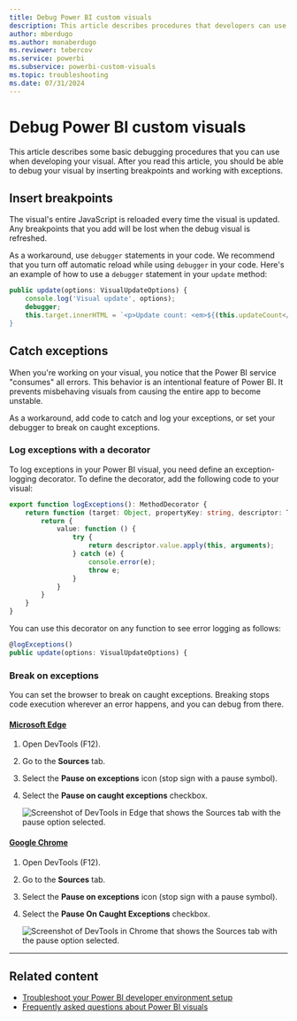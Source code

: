 ```yaml
---
title: Debug Power BI custom visuals
description: This article describes procedures that developers can use to debug Power BI custom visuals, and it provides helpful tips for troubleshooting.
author: mberdugo
ms.author: monaberdugo
ms.reviewer: tebercov 
ms.service: powerbi
ms.subservice: powerbi-custom-visuals
ms.topic: troubleshooting
ms.date: 07/31/2024
---
```


# Debug Power BI custom visuals

This article describes some basic debugging procedures that you can use when developing your visual. After you read this article, you should be able to debug your visual by inserting breakpoints and working with exceptions.

## Insert breakpoints

The visual's entire JavaScript is reloaded every time the visual is updated. Any breakpoints that you add will be lost when the debug visual is refreshed.

As a workaround, use `debugger` statements in your code. We recommend that you turn off automatic reload while using `debugger` in your code.
Here's an example of how to use a `debugger` statement in your `update` method:

```typescript
public update(options: VisualUpdateOptions) {
    console.log('Visual update', options);
    debugger;
    this.target.innerHTML = `<p>Update count: <em>${(this.updateCount</em></p>`;
}
```

## Catch exceptions

When you're working on your visual, you notice that the Power BI service "consumes" all errors. This behavior is an intentional feature of Power BI. It prevents misbehaving visuals from causing the entire app to become unstable.

As a workaround, add code to catch and log your exceptions, or set your debugger to break on caught exceptions.

### Log exceptions with a decorator

To log exceptions in your Power BI visual, you need define an exception-logging decorator. To define the decorator, add the following code to your visual:

```typescript
export function logExceptions(): MethodDecorator {
    return function (target: Object, propertyKey: string, descriptor: TypedPropertyDescriptor<any>): TypedPropertyDescriptor<any> {
        return {
            value: function () {
                try {
                    return descriptor.value.apply(this, arguments);
                } catch (e) {
                    console.error(e);
                    throw e;
                }
            }
        }
    }
}
```

You can use this decorator on any function to see error logging as follows:

```typescript
@logExceptions()
public update(options: VisualUpdateOptions) {
```

### Break on exceptions

You can set the browser to break on caught exceptions. Breaking stops code execution wherever an error happens, and you can debug from there.

#### [Microsoft Edge](#tab/Edge)

1. Open DevTools (F12).
2. Go to the **Sources** tab.
3. Select the **Pause on exceptions** icon (stop sign with a pause symbol).
4. Select the **Pause on caught exceptions** checkbox.

    ![Screenshot of DevTools in Edge that shows the Sources tab with the pause option selected.](media/visuals-how-to-debug/how-to-debug-edge-2.png)

#### [Google Chrome](#tab/Chrome)

1. Open DevTools (F12).
2. Go to the **Sources** tab.
3. Select the **Pause on exceptions** icon (stop sign with a pause symbol).
4. Select the **Pause On Caught Exceptions** checkbox.

    ![Screenshot of DevTools in Chrome that shows the Sources tab with the pause option selected.](media/visuals-how-to-debug/how-to-debug-chrome.png)

---

## Related content

* [Troubleshoot your Power BI developer environment setup](power-bi-custom-visuals-troubleshoot.md)
* [Frequently asked questions about Power BI visuals](power-bi-custom-visuals-faq.yml)
